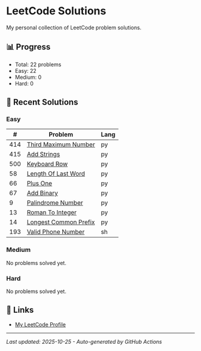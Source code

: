 # LeetCode Solutions

My personal collection of LeetCode problem solutions.

## 📊 Progress

<!-- LEETCODE-STATS:START -->
- Total: 22 problems
- Easy: 22
- Medium: 0
- Hard: 0
<!-- LEETCODE-STATS:END -->

## 📝 Recent Solutions

### Easy
<!-- LEETCODE-EASY:START -->
| # | Problem | Lang |
|---|---------|------|
| 414 | [Third Maximum Number](414_third_maximum_number.py) | py |
| 415 | [Add Strings](415_add_strings.py) | py |
| 500 | [Keyboard Row](500_keyboard_row.py) | py |
| 58 | [Length Of Last Word](58_length_of_last_word.py) | py |
| 66 | [Plus One](66_plus_one.py) | py |
| 67 | [Add Binary](67_add_binary.py) | py |
| 9 | [Palindrome Number](9_palindrome_number.py) | py |
| 13 | [Roman To Integer](13_roman_to_integer.py) | py |
| 14 | [Longest Common Prefix](14_longest_common_prefix.py) | py |
| 193 | [Valid Phone Number](193_valid_phone_number.sh) | sh |
<!-- LEETCODE-EASY:END -->

### Medium
<!-- LEETCODE-MEDIUM:START -->
No problems solved yet.
<!-- LEETCODE-MEDIUM:END -->

### Hard
<!-- LEETCODE-HARD:START -->
No problems solved yet.
<!-- LEETCODE-HARD:END -->

## 🔗 Links

- [My LeetCode Profile](https://leetcode.com/EY9hEwXP6z)

---
*Last updated: 2025-10-25 - Auto-generated by GitHub Actions*